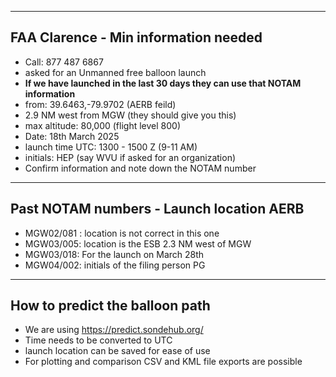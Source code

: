 
---
## FAA Clarence - Min information needed

- Call: 877 487 6867
- asked for an Unmanned free balloon launch 
- **If we have launched in the last 30 days they can use that NOTAM information**
- from: 39.6463,-79.9702 (AERB feild)
- 2.9 NM west from MGW (they should give you this)
- max altitude: 80,000 (flight level 800)
- Date: 18th March 2025
- launch time UTC: 1300 - 1500 Z (9-11 AM)
- initials: HEP (say WVU if asked for an organization)
- Confirm information and note down the NOTAM number

---
## Past NOTAM numbers - Launch location AERB

- MGW02/081 : location is not correct in this one
- MGW03/005: location is the ESB 2.3 NM west of MGW
- MGW03/018: For the launch on March 28th
- MGW04/002: initials of the filing person PG

---
## How to predict the balloon path

- We are using https://predict.sondehub.org/
- Time needs to be converted to UTC
- launch location can be saved for ease of use
- For plotting and comparison CSV and KML file exports are possible